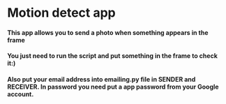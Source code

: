 # Motion detect app

#### This app allows you to send a photo when something appears in the frame
#### You just need to run the script and put something in the frame to check it:)
#### Also put your email address into emailing.py file in SENDER and RECEIVER. In password you need put a app password from your Google account.